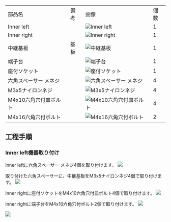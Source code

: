 <table class="packing-list"><table>
    <tbody>
        <tr>
            <td>部品名</td>
            <td>備考</td>
            <td class="packing-img">画像</td>
            <td>個数</td>
        </tr>
        <tr>
            <td>Inner left</td>
            <td></td>
            <td><img src="./images/005/packing/061.jpg" alt="Inner left"/></td>
            <td>1</td>
        </tr>
        <tr>
            <td>Inner right</td>
            <td></td>
            <td><img src="./images/005/packing/062.jpg" alt="Inner right"/></td>
            <td>1</td>
        </tr>
        <tr>
            <td>中継基板</td>
            <td>基板</td>
            <td><img src="./images/005/packing/167.jpg" alt="中継基板"/></td>
            <td>1</td>
        </tr>
        <tr>
            <td>端子台</td>
            <td></td>
            <td><img src="./images/005/packing/090.jpg" alt="端子台"/></td>
            <td>1</td>
        </tr>
        <tr>
            <td>座付ソケット</td>
            <td></td>
            <td><img src="./images/005/packing/093.jpg" alt="座付ソケット"/></td>
            <td>1</td>
        </tr>
        <tr>
            <td>六角スペーサー メネジ</td>
            <td></td>
            <td><img src="./images/005/packing/159.jpg" alt="六角スペーサー メネジ"/></td>
            <td>4</td>
        </tr>
        <tr>
            <td>M3x5ナイロンネジ</td>
            <td></td>
            <td><img src="./images/005/packing/160.jpg" alt="M3x5ナイロンネジ"/></td>
            <td>4</td>
        </tr>
        <tr>
            <td>M4x10六角穴付皿ボルト</td>
            <td></td>
            <td><img src="./images/005/packing/136.jpg" alt="M4x10六角穴付皿ボルト"/></td>
            <td>4</td>
        </tr>
        <tr>
            <td>M4x16六角穴付ボルト</td>
            <td></td>
            <td><img src="./images/005/packing/161.jpg" alt="M4x16六角穴付ボルト"/></td>
            <td>2</td>
        </tr>
    </tbody>
</table>

## 工程手順

### Inner left機器取り付け

Inner leftに六角スペーサー メネジ4個を取り付けます。
<img src="./images/005/01.jpg"/>

取り付けた六角スペーサーに、中継基板をM3x5ナイロンネジ4個で取り付けます。
<img src="./images/005/02.jpg"/>

Inner rightに座付ソケットをM4x10六角穴付皿ボルト4個で取り付けます。
<img src="./images/005/04.jpg"/>

Inner rightに端子台をM4x16六角穴付ボルト2個で取り付けます。
<img src="./images/005/03.jpg"/>

<img src="./images/005/05.jpg"/>
